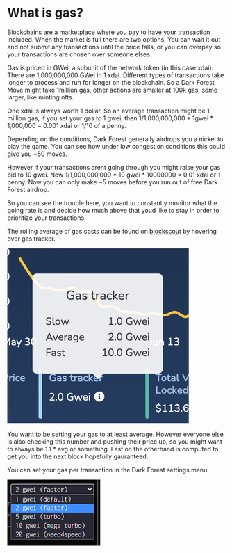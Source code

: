 # What is gas?

Blockchains are a marketplace where you pay to have your transaction included. When the market is full there are two options. You can wait it out and not submit any transactions until the price falls, or you can overpay so your transactions are chosen over someone elses.

Gas is priced in GWei, a subunit of the network token (in this case xdai). There are 1,000,000,000 GWei in 1 xdai. Different types of transactions take longer to process and run for longer on the blockchain. So a Dark Forest Move might take 1million gas, other actions are smaller at 100k gas, some larger, like minting nfts.

One xdai is always worth 1 dollar. So an average transaction might be 1 million gas, if you set your gas to 1 gwei, then  1/1,000,000,000 * 1gwei * 1,000,000 = 0.001 xdai or 1/10 of a penny.

Depending on the conditions, Dark Forest generally airdrops you a nickel to play the game. You can see how under low congestion conditions this could give you ~50 moves.

However if your transactions arent going through you might raise your gas bid to 10 gwei. Now  1/1,000,000,000 * 10 gwei * 10000000 = 0.01 xdai or 1 penny. Now you can only make ~5 moves before you run out of free Dark Forest airdrop.

So you can see the trouble here, you want to constantly monitor what the going rate is and decide how much above that youd like to stay in order to prioritize your transactions.

The rolling average of gas costs can be found on [blockscout](https://blockscout.com/xdai/mainnet) by hovering over gas tracker.

![](../.gitbook/assets/gas-tracker.png)


You want to be setting your gas to at least average. However everyone else is also checking this number and pushing their price up, so you might want to always be 1.1 * avg or something. Fast on the otherhand is computed to get you into the next block hopefully gauranteed.

You can set your gas per transaction in the Dark Forest settings menu.

![](../.gitbook/assets/df-settings-gas.png)
